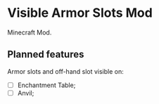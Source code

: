 Visible Armor Slots Mod
=======================

Minecraft Mod.


Planned features 
--------------

Armor slots and off-hand slot visible on:

- [ ] Enchantment Table;
- [ ] Anvil;
